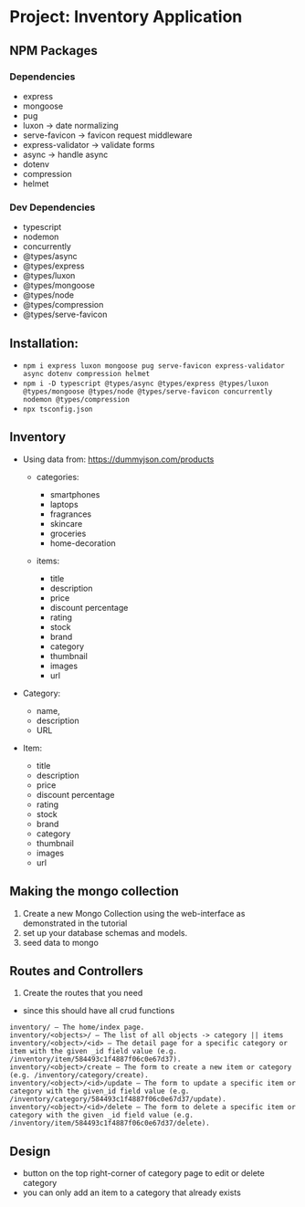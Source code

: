 # Project: Inventory Application

## NPM Packages

### Dependencies

- express
- mongoose
- pug
- luxon -> date normalizing
- serve-favicon -> favicon request middleware
- express-validator -> validate forms
- async -> handle async
- dotenv
- compression
- helmet

### Dev Dependencies

- typescript
- nodemon
- concurrently
- @types/async
- @types/express
- @types/luxon
- @types/mongoose
- @types/node
- @types/compression
- @types/serve-favicon

## Installation:

- `npm i express luxon mongoose pug serve-favicon express-validator async dotenv compression helmet`
- `npm i -D typescript @types/async @types/express @types/luxon @types/mongoose @types/node @types/serve-favicon concurrently nodemon @types/compression`
- `npx tsconfig.json`

## Inventory

- Using data from: <https://dummyjson.com/products>

  - categories:

    - smartphones
    - laptops
    - fragrances
    - skincare
    - groceries
    - home-decoration

  - items:

    - title
    - description
    - price
    - discount percentage
    - rating
    - stock
    - brand
    - category
    - thumbnail
    - images
    - url

- Category:

  - name,
  - description
  - URL

- Item:

  - title
  - description
  - price
  - discount percentage
  - rating
  - stock
  - brand
  - category
  - thumbnail
  - images
  - url

## Making the mongo collection

1. Create a new Mongo Collection using the web-interface as demonstrated in the tutorial
2. set up your database schemas and models.
3. seed data to mongo

## Routes and Controllers

1. Create the routes that you need
  - since this should have all crud functions

```
inventory/ — The home/index page.
inventory/<objects>/ — The list of all objects -> category || items
inventory/<object>/<id> — The detail page for a specific category or item with the given _id field value (e.g. /inventory/item/584493c1f4887f06c0e67d37).
inventory/<object>/create — The form to create a new item or category (e.g. /inventory/category/create).
inventory/<object>/<id>/update — The form to update a specific item or category with the given_id field value (e.g. /inventory/category/584493c1f4887f06c0e67d37/update).
inventory/<object>/<id>/delete — The form to delete a specific item or category with the given _id field value (e.g. /inventory/item/584493c1f4887f06c0e67d37/delete).
```

## Design

- button on  the top right-corner of category page to edit or delete category
- you can only add an item to a category that already exists

<!-- NOTE: Deleting a category also means deleting all the items in that category -->
